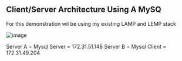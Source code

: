 ## Client/Server Architecture Using A MySQ

For this demonstration wil be using my existing LAMP and LEMP stack 

![image](https://user-images.githubusercontent.com/124367888/218390200-b11a9358-814d-49a8-acb8-c4d1cbefeffe.png)

Server A = Mysql Server =  172.31.51.148
Server B = Mysql Client =  172.31.49.204

